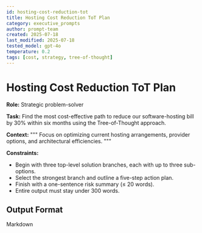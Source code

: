 ```yaml
---
id: hosting-cost-reduction-tot
title: Hosting Cost Reduction ToT Plan
category: executive_prompts
author: prompt-team
created: 2025-07-18
last_modified: 2025-07-18
tested_model: gpt-4o
temperature: 0.2
tags: [cost, strategy, tree-of-thought]
---
```


# Hosting Cost Reduction ToT Plan

**Role:** Strategic problem-solver

**Task:** Find the most cost-effective path to reduce our software-hosting bill by 30% within six months using the Tree-of-Thought approach.

**Context:**
"""
Focus on optimizing current hosting arrangements, provider options, and architectural efficiencies.
"""

**Constraints:**

- Begin with three top-level solution branches, each with up to three sub-options.
- Select the strongest branch and outline a five-step action plan.
- Finish with a one-sentence risk summary (≤ 20 words).
- Entire output must stay under 300 words.

## Output Format

Markdown
